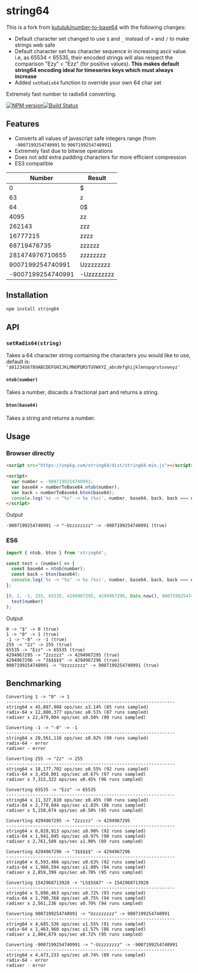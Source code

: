 
# string64
This is a fork from [kutuluk/number-to-base64](https://github.com/kutuluk/number-to-base64) with the following changes:

- Default character set changed to use `$` and `_` instead of `+` and `/` to make strings web safe
- Default character set has character sequence in increasing ascii value. i.e, as 65534 < 65535, their encoded strings will also respect the comparison "Ezy" < "Ezz" (for positive values). **This makes default string64 encoding ideal for timeseries keys which must always increase**
- Added `setRadix64` function to override your own 64 char set

Extremely fast number to radix64 converting.

[![NPM version](https://img.shields.io/npm/v/string64.svg?style=flat-square)](https://www.npmjs.com/package/string64)[![Build Status](https://img.shields.io/travis/kwalski/number-to-base64/master.svg?style=flat-square)](https://travis-ci.org/kwalski/number-to-base64)

## Features

- Converts all values of javascript safe integers range (from `-9007199254740991` to `9007199254740991`)
- Extremely fast due to bitwise operations
- Does not add extra padding characters for more efficient compression
- ES3 compatible

Number           | Result
-----------------|------------
0                | $
63               | z
64               | 0$
4095             | zz
262143           | zzz
16777215         | zzzz
68719476735      | zzzzzz
281474976710655  | zzzzzzzz
9007199254740991 | Uzzzzzzzz
-9007199254740991| -Uzzzzzzzz

## Installation

```sh
npm install string64
```

## API

### `setRadix64(string)`
Takes a 64 character string containing the characters you would like to use, default is:
`'$0123456789ABCDEFGHIJKLMNOPQRSTUVWXYZ_abcdefghijklmnopqrstuvwxyz'`


#### `ntob(number)`
Takes a number, discards a fractional part and returns a string.

#### `bton(base64)`
Takes a string and returns a number.


## Usage

### Browser directly
```html
<script src="https://unpkg.com/string64/dist/string64.min.js"></script>

<script>
  var number = -9007199254740991;
  var base64 = numberToBase64.ntob(number);
  var back = numberToBase64.bton(base64);
  console.log('%s -> "%s" -> %s (%s)', number, base64, back, back === number);
</script>
```

Output
```
-9007199254740991 -> "-Uzzzzzzzz" -> -9007199254740991 (true)
```

### ES6
```javascript
import { ntob, bton } from 'string64';

const test = (number) => {
  const base64 = ntob(number);
  const back = bton(base64);
  console.log('%s -> "%s" -> %s (%s)', number, base64, back, back === number);
};

[0, 1, -1, 255, 65535, 4294967295, 4294967296, Date.now(), 9007199254740991].forEach(number =>
  test(number)
);
```

Output
```
0 -> "$" -> 0 (true)
1 -> "0" -> 1 (true)
-1 -> "-0" -> -1 (true)
255 -> "2z" -> 255 (true)
65535 -> "Ezz" -> 65535 (true)
4294967295 -> "2zzzzz" -> 4294967295 (true)
4294967296 -> "3$$$$$" -> 4294967296 (true)
9007199254740991 -> "Uzzzzzzzz" -> 9007199254740991 (true)
```

## Benchmarking

```
Converting 1 -> "0" -> 1
----------------------------------------------------------------
string64 x 45,087,908 ops/sec ±3.14% (85 runs sampled)
radix-64 x 12,880,377 ops/sec ±0.51% (87 runs sampled)
radixer x 22,479,004 ops/sec ±0.50% (90 runs sampled)

Converting -1 -> "-0" -> -1
----------------------------------------------------------------
string64 x 20,561,116 ops/sec ±0.82% (90 runs sampled)
radix-64 - error
radixer - error

Converting 255 -> "2z" -> 255
----------------------------------------------------------------
string64 x 18,177,702 ops/sec ±0.55% (92 runs sampled)
radix-64 x 3,450,801 ops/sec ±0.67% (97 runs sampled)
radixer x 7,315,322 ops/sec ±0.45% (96 runs sampled)

Converting 65535 -> "Ezz" -> 65535
----------------------------------------------------------------
string64 x 11,327,810 ops/sec ±0.45% (90 runs sampled)
radix-64 x 2,779,044 ops/sec ±1.83% (86 runs sampled)
radixer x 5,150,674 ops/sec ±0.50% (95 runs sampled)

Converting 4294967295 -> "2zzzzz" -> 4294967295
----------------------------------------------------------------
string64 x 6,828,913 ops/sec ±0.90% (92 runs sampled)
radix-64 x 1,941,045 ops/sec ±0.97% (90 runs sampled)
radixer x 2,761,589 ops/sec ±1.90% (89 runs sampled)

Converting 4294967296 -> "3$$$$$" -> 4294967296
----------------------------------------------------------------
string64 x 6,593,466 ops/sec ±0.63% (92 runs sampled)
radix-64 x 1,960,594 ops/sec ±1.00% (94 runs sampled)
radixer x 2,859,399 ops/sec ±0.70% (95 runs sampled)

Converting 1542968713928 -> "LS$5XA7" -> 1542968713928
----------------------------------------------------------------
string64 x 5,890,463 ops/sec ±0.72% (93 runs sampled)
radix-64 x 1,790,768 ops/sec ±0.75% (94 runs sampled)
radixer x 2,561,236 ops/sec ±0.70% (94 runs sampled)

Converting 9007199254740991 -> "Uzzzzzzzz" -> 9007199254740991
----------------------------------------------------------------
string64 x 4,685,536 ops/sec ±1.55% (91 runs sampled)
radix-64 x 1,463,960 ops/sec ±1.57% (86 runs sampled)
radixer x 2,004,879 ops/sec ±0.72% (95 runs sampled)

Converting -9007199254740991 -> "-Uzzzzzzzz" -> -9007199254740991
----------------------------------------------------------------
string64 x 4,473,233 ops/sec ±0.74% (89 runs sampled)
radix-64 - error
radixer - error
```
